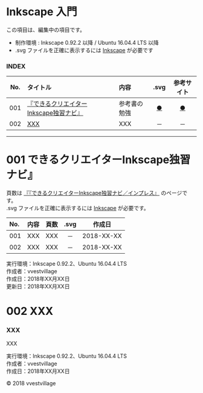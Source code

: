 # Inkscape 入門

この項目は、編集中の項目です。

* 制作環境 : Inkscape 0.92.2 以降 / Ubuntu 16.04.4 LTS 以降
* .svg ファイルを正確に表示するには [Inkscape](https://inkscape.org/ja/) が必要です

### <b>INDEX</b>

|No.|タイトル|内容|.svg|参考サイト|
|:--:|:--|:--|:--:|:--:|
|001|[『できるクリエイターInkscape独習ナビ』](#『できるクリエイターInkscape独習ナビ』)|参考書の勉強|[●](#『できるクリエイターInkscape独習ナビ』)|[●](https://amzn.to/2I71o2D)|
|002|[XXX](#XXX)|XXX|－|－|
***


<a name="『できるクリエイターInkscape独習ナビ』"></a>
# <b>001 できるクリエイターInkscape独習ナビ』</b>

頁数は [『『できるクリエイターInkscape独習ナビ／インプレス』](https://amzn.to/2I71o2D) のページです。  
.svg ファイルを正確に表示するには [Inkscape](https://inkscape.org/ja/) が必要です。

|No.|内容|頁数|.svg|作成日|
|:--|:--|:--:|:--:|:--:|
|001|XXX|XXX|－|2018-XX-XX|
|002|XXX|XXX|－|2018-XX-XX|

実行環境：Inkscape 0.92.2、Ubuntu 16.04.4 LTS    
作成者：vvestvillage  
作成日：2018年XX月XX日  
更新日：2018年XX月XX日


<a name="XXX"></a>
# <b>002 XXX</b>

### XXX
XXX

実行環境：Inkscape 0.92.2、Ubuntu 16.04.4 LTS  
作成者：vvestvillage  
作成日：2018年XX月XX日

© 2018 vvestvillage